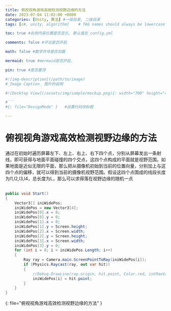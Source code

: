 ```yaml
---
title: 俯视视角游戏高效检测视野边缘的方法
date: 2023-07-04 11:02:00 +0800
categories: [Unity, 算法] #一级目录, 二级目录
tags: [c#, unity, algorithm]    # TAG names should always be lowercase

toc: true #右侧内容位置是否显示, 默认值在_config.yml

comments: false #评论是否开启

math: false #数学符号是否加载

mermaid: true #mermaid是否开启.

pin: true #是否置顶

#![img-description](/path/to/image)
#_Image Caption_ 图片的说明

#![Desktop View](/assets/img/sample/mockup.png){: width="700" height="400" } 设置图片宽高

#```
#{: file="DesignMode" }   #设置代码块标题

---
```


<style>
hr{
  height: 4px;
  width: 100%;
  margin: 0,0,0,0;
  margin - left : auto;
  margin - right : auto;
  opacity: 100%;
  border-top: 1px dashed #ffff0080 !important;
  border-bottom: 1px dashed #00ff0080 !important;
  border-radius: 0px;
}
</style>

# 俯视视角游戏高效检测视野边缘的方法

<div style = "word-break :break-all">
通过在初始时遍历屏幕左下、左上、右上、右下四个点，分别从屏幕发出一条射线，即可获得与地面平面碰撞的四个交点，这四个点构成的平面就是视野范围。如果地面是近似无限的平面，那么把从摄像机初始到当前的位置向量，分别加上与这四个点的偏移，就可以得到当前的摄像机视野范围。假设这四个点围成的线段长度为l1,l2,l3,l4，总长度为L，那么可以求得落在视野边缘的随机一点
</div></br>

``` c#
public void Start()
{
    Vector3[] iniWidePos;
    iniWidePos = new Vector3[4];
    iniWidePos[0].x = 0;
    iniWidePos[0].y = 0;
    iniWidePos[1].x = 0;
    iniWidePos[1].y = Screen.height;
    iniWidePos[2].x = Screen.width;
    iniWidePos[2].y = Screen.height;
    iniWidePos[3].x = Screen.width;
    iniWidePos[3].y = 0;
    for (int i = 0; i < iniWidePos.Length; i++)
    {
        Ray ray = Camera.main.ScreenPointToRay(iniWidePos[i]);
        if (Physics.Raycast(ray, out var hit))
        {
            //Debug.DrawLine(ray.origin, hit.point, Color.red, intMaxValue);
            iniWidePos[i] = hit.point;
        }
    }
}
```
{: file="俯视视角游戏高效检测视野边缘的方法" }
